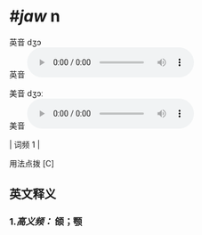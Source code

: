 # ***\#jaw*** n
英音 dʒɔ  
英音
<audio src="./media/jaw-B.aac" controls="controls"></audio>

美音 dʒɔː  
美音
<audio src="./media/jaw.aac" controls="controls"></audio>



| 词频 1 |  

用法点拨  [C]

英文释义
---
### 1.*高义频：* **颌；颚**  


